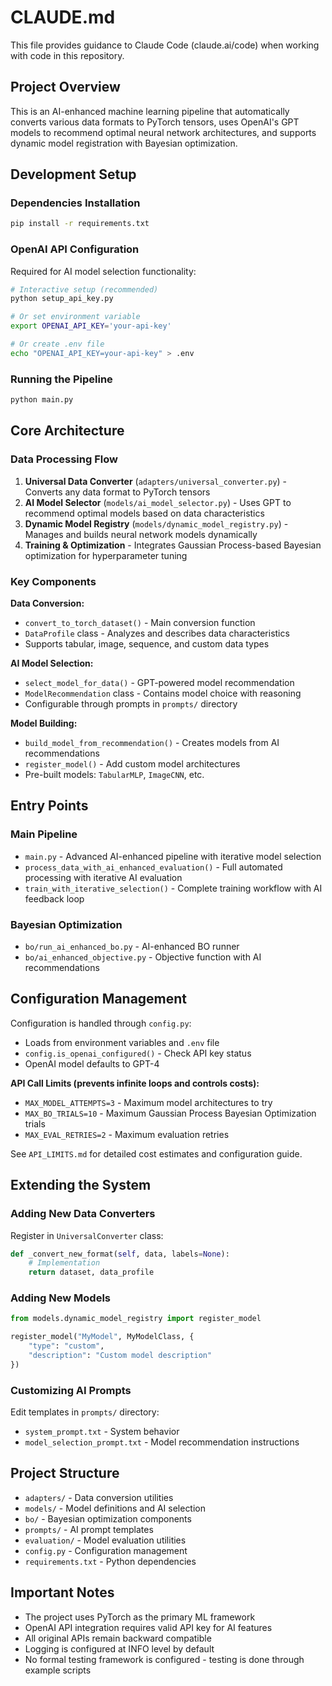 # CLAUDE.md

This file provides guidance to Claude Code (claude.ai/code) when working with code in this repository.

## Project Overview

This is an AI-enhanced machine learning pipeline that automatically converts various data formats to PyTorch tensors, uses OpenAI's GPT models to recommend optimal neural network architectures, and supports dynamic model registration with Bayesian optimization.

## Development Setup

### Dependencies Installation
```bash
pip install -r requirements.txt
```

### OpenAI API Configuration
Required for AI model selection functionality:
```bash
# Interactive setup (recommended)
python setup_api_key.py

# Or set environment variable
export OPENAI_API_KEY='your-api-key'

# Or create .env file
echo "OPENAI_API_KEY=your-api-key" > .env
```

### Running the Pipeline
```bash
python main.py
```

## Core Architecture

### Data Processing Flow
1. **Universal Data Converter** (`adapters/universal_converter.py`) - Converts any data format to PyTorch tensors
2. **AI Model Selector** (`models/ai_model_selector.py`) - Uses GPT to recommend optimal models based on data characteristics
3. **Dynamic Model Registry** (`models/dynamic_model_registry.py`) - Manages and builds neural network models dynamically
4. **Training & Optimization** - Integrates Gaussian Process-based Bayesian optimization for hyperparameter tuning

### Key Components

**Data Conversion:**
- `convert_to_torch_dataset()` - Main conversion function
- `DataProfile` class - Analyzes and describes data characteristics
- Supports tabular, image, sequence, and custom data types

**AI Model Selection:**
- `select_model_for_data()` - GPT-powered model recommendation
- `ModelRecommendation` class - Contains model choice with reasoning
- Configurable through prompts in `prompts/` directory

**Model Building:**
- `build_model_from_recommendation()` - Creates models from AI recommendations
- `register_model()` - Add custom model architectures
- Pre-built models: `TabularMLP`, `ImageCNN`, etc.

## Entry Points

### Main Pipeline
- `main.py` - Advanced AI-enhanced pipeline with iterative model selection
- `process_data_with_ai_enhanced_evaluation()` - Full automated processing with iterative AI evaluation
- `train_with_iterative_selection()` - Complete training workflow with AI feedback loop

### Bayesian Optimization
- `bo/run_ai_enhanced_bo.py` - AI-enhanced BO runner
- `bo/ai_enhanced_objective.py` - Objective function with AI recommendations


## Configuration Management

Configuration is handled through `config.py`:
- Loads from environment variables and `.env` file
- `config.is_openai_configured()` - Check API key status
- OpenAI model defaults to GPT-4

**API Call Limits (prevents infinite loops and controls costs):**
- `MAX_MODEL_ATTEMPTS=3` - Maximum model architectures to try
- `MAX_BO_TRIALS=10` - Maximum Gaussian Process Bayesian Optimization trials
- `MAX_EVAL_RETRIES=2` - Maximum evaluation retries

See `API_LIMITS.md` for detailed cost estimates and configuration guide.

## Extending the System

### Adding New Data Converters
Register in `UniversalConverter` class:
```python
def _convert_new_format(self, data, labels=None):
    # Implementation
    return dataset, data_profile
```

### Adding New Models
```python
from models.dynamic_model_registry import register_model

register_model("MyModel", MyModelClass, {
    "type": "custom",
    "description": "Custom model description"
})
```

### Customizing AI Prompts
Edit templates in `prompts/` directory:
- `system_prompt.txt` - System behavior
- `model_selection_prompt.txt` - Model recommendation instructions

## Project Structure

- `adapters/` - Data conversion utilities
- `models/` - Model definitions and AI selection
- `bo/` - Bayesian optimization components  
- `prompts/` - AI prompt templates
- `evaluation/` - Model evaluation utilities
- `config.py` - Configuration management
- `requirements.txt` - Python dependencies

## Important Notes

- The project uses PyTorch as the primary ML framework
- OpenAI API integration requires valid API key for AI features
- All original APIs remain backward compatible
- Logging is configured at INFO level by default
- No formal testing framework is configured - testing is done through example scripts